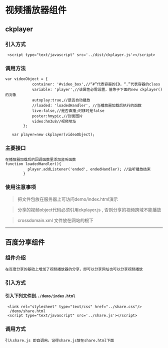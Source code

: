 # 视频播放器组件

## ckplayer


### 引入方式

```` 
 <script type="text/javascript" src='../dist/ckplayer.js'></script>

````

### 调用方法

````
var videoObject = {
            container: '#video_box',//“#”代表容器的ID，“.”代表容器的class
           	variable: 'player',//该属性必需设置，值等于下面的new ckplayer()的对象
            autoplay:true,//是否自动播放
            //loaded: 'loadedHandler', //当播放器加载后执行的函数      
            live:false,//是否直播;时移时是false
            poster:hmypic,//封面图片
            video:hm3u8//视频地址
        };

   var player=new ckplayer(videoObject);
````

### 主要接口

```
在播放器加载后的回调函数里添加监听函数
function loadedHandler(){
          player.addListener('ended', endedHandler); //监听播放结束
        }

````

### 使用注意事项

> 把文件包放在服务器上可访问demo/index.html演示

> 分享的视频object代码必须引用ckplayer.js , 否则分享的视频跨域不能播放

> crossdomain.xml 文件放在网站的根下
******
## 百度分享组件

### 组件介绍
```
在百度分享的基础上增加了视频播放器的分享，即可以分享网址也可以分享视频播放
```

### 引入方式
#### 引入下列文件到.`./demo/index.html`
```
 <link rel="stylesheet" type="text/css" href="../share.css"/>
  /demo/share.html
 <script type="text/javascript" src='../share.js'></script>

```

### 调用方式
```
引入share.js 即自调用。记得share.js放在share.html下面
```


